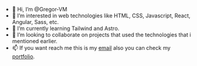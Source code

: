 - 👋 Hi, I’m @Gregor-VM
- 👀 I’m interested in web technologies like HTML, CSS, Javascript, React, Angular, Sass, etc.
- 🌱 I’m currently learning Tailwind and Astro.
- 💞️ I’m looking to collaborate on projects that used the technologies that i mentioned earlier.
- 📫 If you want reach me this is my [email](gregoriovargasmarrero@gmail.com) also you can check my [portfolio](https://portfolio-gregor-vm.vercel.app/).

<!---
Gregor-VM/Gregor-VM is a ✨ special ✨ repository because its `README.md` (this file) appears on your GitHub profile.
You can click the Preview link to take a look at your changes.
--->
